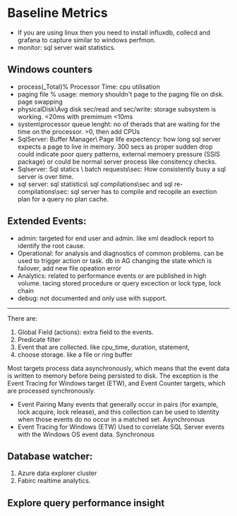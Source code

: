 # Baseline Metrics
* If you are using linux then you need to install influxdb, collecd and grafana to capture similar to windows perfmon.
* monitor: sql server wait statistics.

## Windows counters
* process(_Total)% Processor Time: cpu utilisation
* paging file % usage: memory shouldn't page to the paging file on disk. page swapping
* physicalDisk\Avg disk sec/read and sec/write: storage subsystem is working. <20ms with premimum <10ms
* system\processor queue lenght: no of therads that are waiting for the time on the processor. >0, then add CPUs
* SqlServer: Buffer Manager\ Page life expectency: how long sql server expects a page to live in memory.  300 secs as proper sudden drop could indicate poor query patterns, external memoery pressure (SSIS package) or could be normal server process like consitency checks.
* Sqlserver: Sql statics \ batch requests\sec: How consistently busy a sql server is over time. 
* sql server: sql statistics\ sql compilations\sec and sql re-compilations\sec: sql server has to compile and recopile an exection plan for a query no plan cache. 


## Extended Events:
* admin: targeted for end user and admin. like xml deadlock report to identify the root cause.
* Operational: for analysis and diagnostics of common problems. can be used to trigger action or task. db in AG changing the state which is failover, add new file opeation error
* Analytics: related to performance events or are published in high volume. tacing stored procedure or query excection or lock type, lock chain
* debug: not documented and only use with support.
---
There are:
1. Global Field (actions): extra field to the events.
2. Predicate filter
3. Event that are collected. like cpu_time, duration, statement,
4. choose storage. like a file or ring buffer

Most targets process data asynchronously, which means that the event data is written to memory before being persisted to disk. The exception is the Event Tracing for Windows target (ETW), and Event Counter targets, which are processed synchronously.
* Event Pairing	Many events that generally occur in pairs (for example, lock acquire, lock release), and this collection can be used to identity when those events do no occur in a matched set.	Asynchronous
* Event Tracing for Windows (ETW)	Used to correlate SQL Server events with the Windows OS event data.	Synchronous



## Database watcher:
1. Azure data explorer cluster
2. Fabirc realtime analytics.

## Explore query performance insight